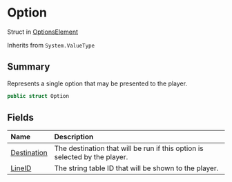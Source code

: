 # Option

Struct in [OptionsElement](api/csharp/yarn.compiler.basicblock.optionselement.md)

Inherits from `System.ValueType`

## Summary


Represents a single option that may be presented to the player.


```csharp
public struct Option
```

## Fields

|Name|Description|
|:---|:---|
|[Destination](api/csharp/yarn.compiler.basicblock.optionselement.option.destination.md)|The destination that will be run if this option is selected by the player.|
|[LineID](api/csharp/yarn.compiler.basicblock.optionselement.option.lineid.md)|The string table ID that will be shown to the player.|

